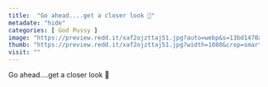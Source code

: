 ```yaml
---
title:  "Go ahead....get a closer look 👅"
metadate: "hide"
categories: [ God Pussy ]
image: "https://preview.redd.it/xaf2ojzttaj51.jpg?auto=webp&s=13bd1470a5383a9bffdce3852ba99435143d0f95"
thumb: "https://preview.redd.it/xaf2ojzttaj51.jpg?width=1080&crop=smart&auto=webp&s=8837b6b69a56824831a0fe8911b855fcfd7c09b0"
visit: ""
---
```

Go ahead....get a closer look 👅
